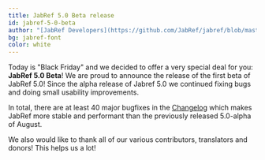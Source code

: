 ```yaml
---
title: JabRef 5.0 Beta release
id: jabref-5-0-beta
author: "[JabRef Developers](https://github.com/JabRef/jabref/blob/master/DEVELOPERS)" 
bg: jabref-font
color: white
---
```


Today is "Black Friday" and we decided to offer a very special deal for you: **JabRef 5.0 Beta**!
We are proud to announce the release of the first beta of JabRef 5.0!
Since the alpha release of Jabref 5.0 we continued fixing bugs and doing small usability improvements.

In total, there are at least 40 major bugfixes in the [Changelog](https://github.com/JabRef/jabref/blob/v5.0-beta/CHANGELOG.md) which makes JabRef more stable and performant than the previously released 5.0-alpha of August.



We also would like to thank all of our various contributors, translators and donors! This helps us a lot!
